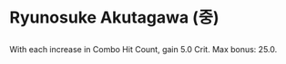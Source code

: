 # Ryunosuke Akutagawa (중)

##

With each increase in Combo Hit Count, gain 5.0 Crit. Max bonus: 25.0.
